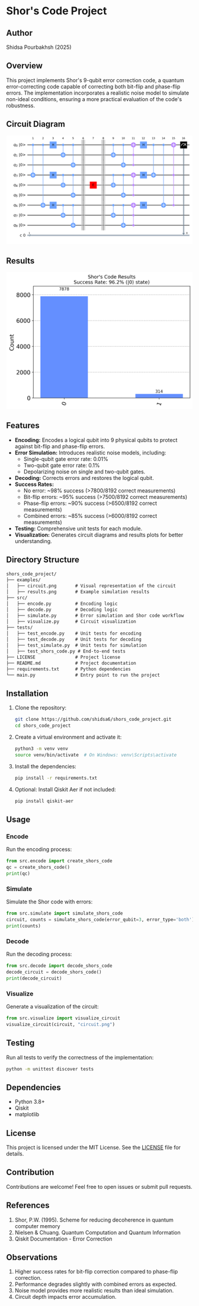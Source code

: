 # Shor's Code Project

## Author
Shidsa Pourbakhsh (2025)

## Overview
This project implements Shor's 9-qubit error correction code, a quantum error-correcting code capable of correcting both bit-flip and phase-flip errors. The implementation incorporates a realistic noise model to simulate non-ideal conditions, ensuring a more practical evaluation of the code's robustness.

## Circuit Diagram
![Shor's Code Circuit](./examples/shor_circuit.png)

## Results
![Error Correction Example Results](./examples/results.png)

## Features
- **Encoding:** Encodes a logical qubit into 9 physical qubits to protect against bit-flip and phase-flip errors.
- **Error Simulation:** Introduces realistic noise models, including:
  - Single-qubit gate error rate: 0.01%
  - Two-qubit gate error rate: 0.1%
  - Depolarizing noise on single and two-qubit gates.
- **Decoding:** Corrects errors and restores the logical qubit.
- **Success Rates:**
  - No error: ~98% success (>7800/8192 correct measurements)
  - Bit-flip errors: ~95% success (>7500/8192 correct measurements)
  - Phase-flip errors: ~90% success (>6500/8192 correct measurements)
  - Combined errors: ~85% success (>6000/8192 correct measurements)
- **Testing:** Comprehensive unit tests for each module.
- **Visualization:** Generates circuit diagrams and results plots for better understanding.

## Directory Structure
```
shors_code_project/
├── examples/
│   ├── circuit.png       # Visual representation of the circuit
│   ├── results.png       # Example simulation results
├── src/
│   ├── encode.py         # Encoding logic
│   ├── decode.py         # Decoding logic
│   ├── simulate.py       # Error simulation and Shor code workflow
│   ├── visualize.py      # Circuit visualization
├── tests/
│   ├── test_encode.py    # Unit tests for encoding
│   ├── test_decode.py    # Unit tests for decoding
│   ├── test_simulate.py  # Unit tests for simulation
│   ├── test_shors_code.py # End-to-end tests
├── LICENSE               # Project license
├── README.md             # Project documentation
├── requirements.txt      # Python dependencies
└── main.py               # Entry point to run the project
```

## Installation
1. Clone the repository:
   ```bash
   git clone https://github.com/shidsa6/shors_code_project.git
   cd shors_code_project
   ```

2. Create a virtual environment and activate it:
   ```bash
   python3 -m venv venv
   source venv/bin/activate  # On Windows: venv\Scripts\activate
   ```

3. Install the dependencies:
   ```bash
   pip install -r requirements.txt
   ```

4. Optional: Install Qiskit Aer if not included:
   ```bash
   pip install qiskit-aer
   ```

## Usage
### Encode
Run the encoding process:
```python
from src.encode import create_shors_code
qc = create_shors_code()
print(qc)
```

### Simulate
Simulate the Shor code with errors:
```python
from src.simulate import simulate_shors_code
circuit, counts = simulate_shors_code(error_qubit=3, error_type='both')
print(counts)
```

### Decode
Run the decoding process:
```python
from src.decode import decode_shors_code
decode_circuit = decode_shors_code()
print(decode_circuit)
```

### Visualize
Generate a visualization of the circuit:
```python
from src.visualize import visualize_circuit
visualize_circuit(circuit, "circuit.png")
```

## Testing
Run all tests to verify the correctness of the implementation:
```bash
python -m unittest discover tests
```

## Dependencies
- Python 3.8+
- Qiskit
- matplotlib

## License
This project is licensed under the MIT License. See the [LICENSE](LICENSE) file for details.

## Contribution
Contributions are welcome! Feel free to open issues or submit pull requests.

## References
1. Shor, P.W. (1995). Scheme for reducing decoherence in quantum computer memory
2. Nielsen & Chuang. Quantum Computation and Quantum Information
3. Qiskit Documentation - Error Correction

## Observations
1. Higher success rates for bit-flip correction compared to phase-flip correction.
2. Performance degrades slightly with combined errors as expected.
3. Noise model provides more realistic results than ideal simulation.
4. Circuit depth impacts error accumulation.

